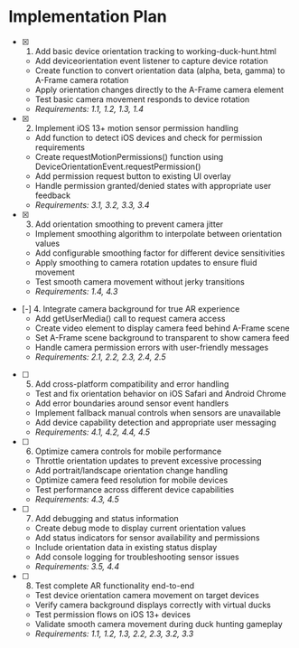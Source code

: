# Implementation Plan

- [x] 1. Add basic device orientation tracking to working-duck-hunt.html
  - Add deviceorientation event listener to capture device rotation
  - Create function to convert orientation data (alpha, beta, gamma) to A-Frame camera rotation
  - Apply orientation changes directly to the A-Frame camera element
  - Test basic camera movement responds to device rotation
  - _Requirements: 1.1, 1.2, 1.3, 1.4_

- [x] 2. Implement iOS 13+ motion sensor permission handling
  - Add function to detect iOS devices and check for permission requirements
  - Create requestMotionPermissions() function using DeviceOrientationEvent.requestPermission()
  - Add permission request button to existing UI overlay
  - Handle permission granted/denied states with appropriate user feedback
  - _Requirements: 3.1, 3.2, 3.3, 3.4_

- [x] 3. Add orientation smoothing to prevent camera jitter
  - Implement smoothing algorithm to interpolate between orientation values
  - Add configurable smoothing factor for different device sensitivities
  - Apply smoothing to camera rotation updates to ensure fluid movement
  - Test smooth camera movement without jerky transitions
  - _Requirements: 1.4, 4.3_

- [-] 4. Integrate camera background for true AR experience
  - Add getUserMedia() call to request camera access
  - Create video element to display camera feed behind A-Frame scene
  - Set A-Frame scene background to transparent to show camera feed
  - Handle camera permission errors with user-friendly messages
  - _Requirements: 2.1, 2.2, 2.3, 2.4, 2.5_

- [ ] 5. Add cross-platform compatibility and error handling
  - Test and fix orientation behavior on iOS Safari and Android Chrome
  - Add error boundaries around sensor event handlers
  - Implement fallback manual controls when sensors are unavailable
  - Add device capability detection and appropriate user messaging
  - _Requirements: 4.1, 4.2, 4.4, 4.5_

- [ ] 6. Optimize camera controls for mobile performance
  - Throttle orientation updates to prevent excessive processing
  - Add portrait/landscape orientation change handling
  - Optimize camera feed resolution for mobile devices
  - Test performance across different device capabilities
  - _Requirements: 4.3, 4.5_

- [ ] 7. Add debugging and status information
  - Create debug mode to display current orientation values
  - Add status indicators for sensor availability and permissions
  - Include orientation data in existing status display
  - Add console logging for troubleshooting sensor issues
  - _Requirements: 3.5, 4.4_

- [ ] 8. Test complete AR functionality end-to-end
  - Test device orientation camera movement on target devices
  - Verify camera background displays correctly with virtual ducks
  - Test permission flows on iOS 13+ devices
  - Validate smooth camera movement during duck hunting gameplay
  - _Requirements: 1.1, 1.2, 1.3, 2.2, 2.3, 3.2, 3.3_